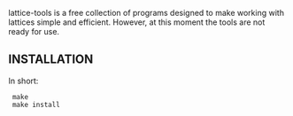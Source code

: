 lattice-tools is a free collection of programs designed to make working with
lattices simple and efficient. However, at this moment the tools are not ready
for use.

INSTALLATION
------------

In short:

     make
     make install
